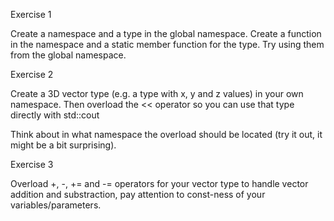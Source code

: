 Exercise 1

Create a namespace and a type in the global namespace.  Create a function in the
namespace and a static member function for the type.  Try using them from the global
namespace.


Exercise 2

Create a 3D vector type (e.g. a type with x, y and z values) in your own namespace.
Then overload the << operator so you can use that type directly with std::cout

Think about in what namespace the overload should be located (try it out, it might be a bit surprising).


Exercise 3

Overload +, -, += and -= operators for your vector type to handle vector addition
and substraction, pay attention to const-ness of your variables/parameters.
